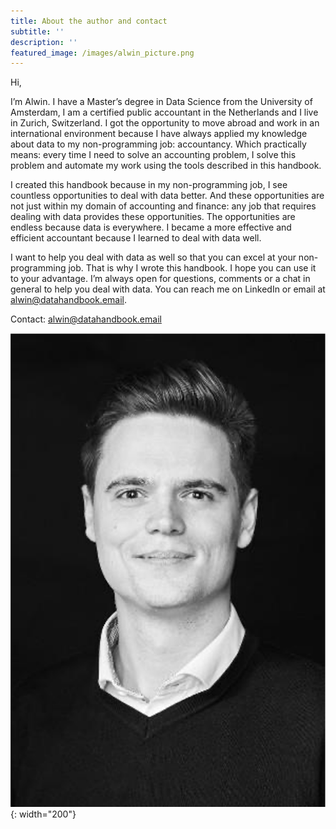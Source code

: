 ```yaml
---
title: About the author and contact
subtitle: ''
description: ''
featured_image: /images/alwin_picture.png
---
```





Hi,

I’m Alwin. I have a Master’s degree in Data Science from the University of Amsterdam, I am a certified public accountant in the Netherlands and I live in Zurich, Switzerland. I got the opportunity to move abroad and work in an international environment because I have always applied my knowledge about data to my non-programming job: accountancy. Which practically means: every time I need to solve an accounting problem, I solve this problem and automate my work using the tools described in this handbook.

I created this handbook because in my non-programming job, I see countless opportunities to deal with data better. And these opportunities are not just within my domain of accounting and finance: any job that requires dealing with data provides these opportunities. The opportunities are endless because data is everywhere. I became a more effective and efficient accountant because I learned to deal with data well.

I want to help you deal with data as well so that you can excel at your non-programming job. That is why I wrote this handbook. I hope you can use it to your advantage. I’m always open for questions, comments or a chat in general to help you deal with data. You can reach me on LinkedIn or email at alwin@datahandbook.email.

Contact: [alwin@datahandbook.email](mailto:alwin@datahandbook.email)

![](/images/alwin_picture.png){: width="200"}
